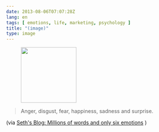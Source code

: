 ```yaml
---
date: 2013-08-06T07:07:28Z
lang: en
tags: [ emotions, life, marketing, psychology ]
title: "(image)"
type: image
---
```


<figure>
<a
href="https://hugo.ferreira.cc/anger-disgust-fear-happiness-sadness-and/attachment/405/"
rel="attachment"><img
src="/wp-content/uploads/2013/08/tumblr_mr43uqzAjl1qz82meo1_400-150x150.gif"
width="150" height="150" /></a></figure>

> Anger, disgust, fear, happiness, sadness and surprise.

(via [Seth's Blog: Millions of words and only six
emotions](http://sethgodin.typepad.com/seths_blog/2013/07/millions-of-words-and-only-six-emotions.html?utm_source=feedburner&utm_medium=feed&utm_campaign=Feed:%20typepad/sethsmainblog%20(Seth's%20Blog))
)

